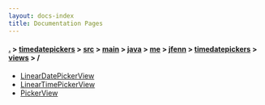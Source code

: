 ```yaml
---
layout: docs-index
title: Documentation Pages
---
```

#### [.](./../../../../../../../../index) > [timedatepickers](./../../../../../../../index) > [src](./../../../../../../index) > [main](./../../../../../index) > [java](./../../../../index) > [me](./../../../index) > [jfenn](./../../index) > [timedatepickers](./../index) > [views](./index) > **/**

- [LinearDatePickerView](LinearDatePickerView)
- [LinearTimePickerView](LinearTimePickerView)
- [PickerView](PickerView)

